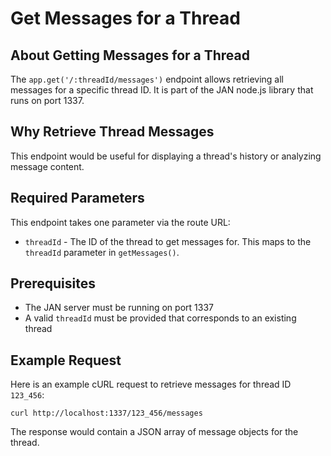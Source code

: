 
  
  

# **Get Messages for a Thread**

## About Getting Messages for a Thread 

The `app.get('/:threadId/messages')` endpoint allows retrieving all messages for a specific thread ID. It is part of the JAN node.js library that runs on port 1337.

## Why Retrieve Thread Messages

This endpoint would be useful for displaying a thread's history or analyzing message content.

## Required Parameters

This endpoint takes one parameter via the route URL:

- `threadId` - The ID of the thread to get messages for. This maps to the `threadId` parameter in `getMessages()`.

## Prerequisites

- The JAN server must be running on port 1337
- A valid `threadId` must be provided that corresponds to an existing thread

## Example Request

Here is an example cURL request to retrieve messages for thread ID `123_456`:

```
curl http://localhost:1337/123_456/messages
```

The response would contain a JSON array of message objects for the thread.


  
  